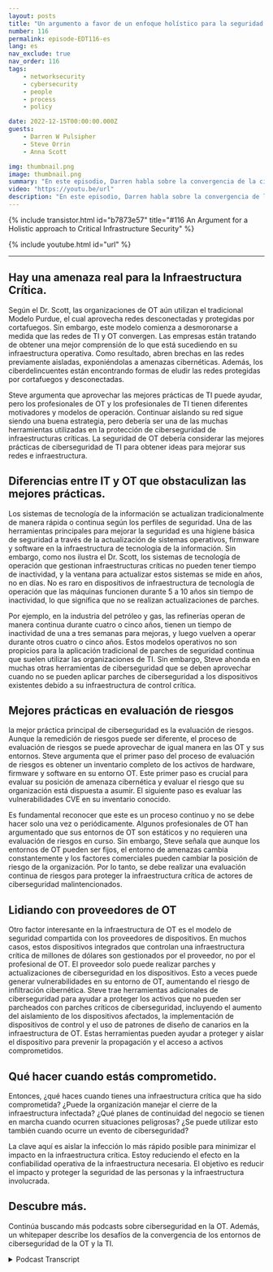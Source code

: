 ```yaml
---
layout: posts
title: "Un argumento a favor de un enfoque holístico para la seguridad de la infraestructura crítica."
number: 116
permalink: episode-EDT116-es
lang: es
nav_exclude: true
nav_order: 116
tags:
    - networksecurity
    - cybersecurity
    - people
    - process
    - policy

date: 2022-12-15T00:00:00.000Z
guests:
    - Darren W Pulsipher
    - Steve Orrin
    - Anna Scott

img: thumbnail.png
image: thumbnail.png
summary: "En este episodio, Darren habla sobre la convergencia de la ciberseguridad de OT y TI con el experto en seguridad Steve Orrin y la experta en OT Industrial, Dr. Anna Scott."
video: "https://youtu.be/url"
description: "En este episodio, Darren habla sobre la convergencia de la ciberseguridad de OT y TI con el experto en seguridad Steve Orrin y la experta en OT Industrial, Dr. Anna Scott."
---
```


<div>
{% include transistor.html id="b7873e57" title="#116 An Argument for a Holistic approach to Critical Infrastructure Security" %}

{% include youtube.html id="url" %}
</div>

---

## Hay una amenaza real para la Infraestructura Crítica.

Según el Dr. Scott, las organizaciones de OT aún utilizan el tradicional Modelo Purdue, el cual aprovecha redes desconectadas y protegidas por cortafuegos. Sin embargo, este modelo comienza a desmoronarse a medida que las redes de TI y OT convergen. Las empresas están tratando de obtener una mejor comprensión de lo que está sucediendo en su infraestructura operativa. Como resultado, abren brechas en las redes previamente aisladas, exponiéndolas a amenazas cibernéticas. Además, los ciberdelincuentes están encontrando formas de eludir las redes protegidas por cortafuegos y desconectadas.

Steve argumenta que aprovechar las mejores prácticas de TI puede ayudar, pero los profesionales de OT y los profesionales de TI tienen diferentes motivadores y modelos de operación. Continuar aislando su red sigue siendo una buena estrategia, pero debería ser una de las muchas herramientas utilizadas en la protección de ciberseguridad de infraestructuras críticas. La seguridad de OT debería considerar las mejores prácticas de ciberseguridad de TI para obtener ideas para mejorar sus redes e infraestructura.

## Diferencias entre IT y OT que obstaculizan las mejores prácticas.

Los sistemas de tecnología de la información se actualizan tradicionalmente de manera rápida o continua según los perfiles de seguridad. Una de las herramientas principales para mejorar la seguridad es una higiene básica de seguridad a través de la actualización de sistemas operativos, firmware y software en la infraestructura de tecnología de la información. Sin embargo, como nos ilustra el Dr. Scott, los sistemas de tecnología de operación que gestionan infraestructuras críticas no pueden tener tiempo de inactividad, y la ventana para actualizar estos sistemas se mide en años, no en días. No es raro en dispositivos de infraestructura de tecnología de operación que las máquinas funcionen durante 5 a 10 años sin tiempo de inactividad, lo que significa que no se realizan actualizaciones de parches.

Por ejemplo, en la industria del petróleo y gas, las refinerías operan de manera continua durante cuatro o cinco años, tienen un tiempo de inactividad de una a tres semanas para mejoras, y luego vuelven a operar durante otros cuatro o cinco años. Estos modelos operativos no son propicios para la aplicación tradicional de parches de seguridad continua que suelen utilizar las organizaciones de TI. Sin embargo, Steve ahonda en muchas otras herramientas de ciberseguridad que se deben aprovechar cuando no se pueden aplicar parches de ciberseguridad a los dispositivos existentes debido a su infraestructura de control crítica.

## Mejores prácticas en evaluación de riesgos

la mejor práctica principal de ciberseguridad es la evaluación de riesgos. Aunque la remedición de riesgos puede ser diferente, el proceso de evaluación de riesgos se puede aprovechar de igual manera en las OT y sus entornos. Steve argumenta que el primer paso del proceso de evaluación de riesgos es obtener un inventario completo de los activos de hardware, firmware y software en su entorno OT. Este primer paso es crucial para evaluar su posición de amenaza cibernética y evaluar el riesgo que su organización está dispuesta a asumir. El siguiente paso es evaluar las vulnerabilidades CVE en su inventario conocido.

Es fundamental reconocer que este es un proceso continuo y no se debe hacer solo una vez o periódicamente. Algunos profesionales de OT han argumentado que sus entornos de OT son estáticos y no requieren una evaluación de riesgos en curso. Sin embargo, Steve señala que aunque los entornos de OT pueden ser fijos, el entorno de amenazas cambia constantemente y los factores comerciales pueden cambiar la posición de riesgo de la organización. Por lo tanto, se debe realizar una evaluación continua de riesgos para proteger la infraestructura crítica de actores de ciberseguridad malintencionados.

## Lidiando con proveedores de OT

Otro factor interesante en la infraestructura de OT es el modelo de seguridad compartida con los proveedores de dispositivos. En muchos casos, estos dispositivos integrados que controlan una infraestructura crítica de millones de dólares son gestionados por el proveedor, no por el profesional de OT. El proveedor solo puede realizar parches y actualizaciones de ciberseguridad en los dispositivos. Esto a veces puede generar vulnerabilidades en su entorno de OT, aumentando el riesgo de infiltración cibernética. Steve trae herramientas adicionales de ciberseguridad para ayudar a proteger los activos que no pueden ser parcheados con parches críticos de ciberseguridad, incluyendo el aumento del aislamiento de los dispositivos afectados, la implementación de dispositivos de control y el uso de patrones de diseño de canarios en la infraestructura de OT. Estas herramientas pueden ayudar a proteger y aislar el dispositivo para prevenir la propagación y el acceso a activos comprometidos.

## Qué hacer cuando estás comprometido.

Entonces, ¿qué haces cuando tienes una infraestructura crítica que ha sido comprometida? ¿Puede la organización manejar el cierre de la infraestructura infectada? ¿Qué planes de continuidad del negocio se tienen en marcha cuando ocurren situaciones peligrosas? ¿Se puede utilizar esto también cuando ocurre un evento de ciberseguridad?

La clave aquí es aislar la infección lo más rápido posible para minimizar el impacto en la infraestructura crítica. Estoy reduciendo el efecto en la confiabilidad operativa de la infraestructura necesaria. El objetivo es reducir el impacto y proteger la seguridad de las personas y la infraestructura involucrada.

## Descubre más.

Continúa buscando más podcasts sobre ciberseguridad en la OT. Además, un whitepaper describe los desafíos de la convergencia de los entornos de ciberseguridad de la OT y la TI.



<details>
<summary> Podcast Transcript </summary>

<p></p>

</details>

